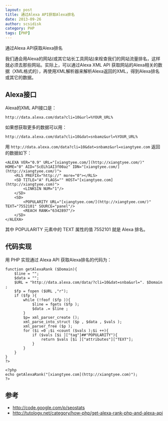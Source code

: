 ```yaml
---
layout: post
title: 通过Alexa API获取Alexa排名
date: 2013-09-26
author: scsidisk
category: PHP
tags: [PHP]
---
```


通过Alexa API获取Alexa排名

我们通会用Alexa的网站(或其它站长工具网站)来栓查我们的网站流量排名，这样就必须去那些网站。实际上，可以通过Alexa XML API 获取网站的Alexa相关的数据（XML格式的），再使用XML解析器来解析Alexa返回的XML，得到Alexa排名或其它的数据。

## Alexa接口

Alexa的XML API接口是：

`http://data.alexa.com/data?cli=10&url=%YOUR_URL%`

如果想获取更多的数据可以用：

`http://data.alexa.com/data?cli=10&dat=snbamz&url=%YOUR_URL%`

用 `http://data.alexa.com/data?cli=10&dat=snbamz&url=xiangtyee.com` 返回的数据如下：

```
<ALEXA VER="0.9" URL="[xiangtyee.com/](http://xiangtyee.com/)" HOME="0" AID="ScELh1AI3f00az" IDN="[xiangtyee.com/](http://xiangtyee.com/)">
	<RLS PREFIX="http://" more="0"></RLS>
	<SD TITLE="A" FLAGS="" HOST="[xiangtyee.com](http://xiangtyee.com)">
		<LINKSIN NUM="1"/>
	</SD>
	<SD>
		<POPULARITY URL="[xiangtyee.com/](http://xiangtyee.com/)" TEXT="7552101" SOURCE="panel"/>
		<REACH RANK="6342897"/>
	</SD>
</ALEXA>
```

其中 POPULARITY 元素中的 TEXT 属性的值 7552101 就是 Alexa 排名。

## 代码实现

用 PHP 实现通过 Alexa API 获取Alexa排名的代码为：

```
function getAlexaRank ($Domain){
	$line = "";
	$data = "";
	$URL = "http://data.alexa.com/data/?cli=10&dat=snba&url=". $Domain ;
	$fp = fopen ($URL ,"r");
	if ($fp ){
		while (!feof ($fp )){
			$line = fgets ($fp );
			$data .= $line ;
		}
		$p= xml_parser_create ();
		xml_parse_into_struct ($p , $data , $vals );
		xml_parser_free ($p );
		for ($i =0 ;$i <count ($vals );$i ++){
			if ($vals [$i ]["tag"]##"POPULARITY"){
				return $vals [$i ]["attributes"]["TEXT"];
			}
		}
	}
}
?>
```

```
<?php
echo getAlexaRank("[xiangtyee.com](http://xiangtyee.com)");
?>
```

## 参考

- http://code.google.com/p/seostats
- http://tutology.net/category/how-php/get-alexa-rank-php-and-alexa-api
